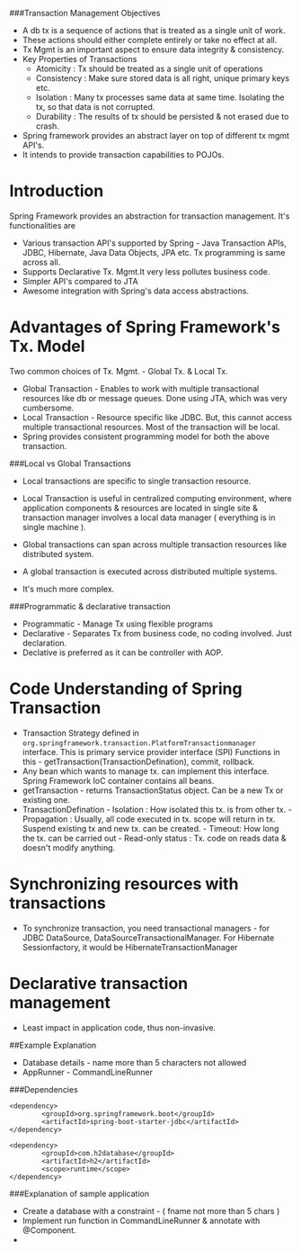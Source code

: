 ###Transaction Management Objectives
* A db tx is a sequence of actions that is treated as a single unit of work.
* These actions should either complete entirely or take no effect at all.
* Tx Mgmt is an important aspect to ensure data integrity & consistency. 
* Key Properties of Transactions
  - Atomicity   : Tx should be treated as a single unit of operations 
  - Consistency : Make sure stored data is all right, unique primary keys etc.
  - Isolation   : Many tx processes same data at same time. Isolating the tx, so that data is not corrupted.
  - Durability  : The results of tx should be persisted & not erased due to crash.
* Spring framework provides an abstract layer on top of different tx mgmt API's.
* It intends to provide transaction capabilities to POJOs. 
 

# Introduction
Spring Framework provides an abstraction for transaction management. It's functionalities are
 * Various transaction API's supported by Spring - Java Transaction APIs, JDBC, Hibernate, Java Data Objects, JPA etc. Tx  programming is same across all.
 * Supports Declarative Tx. Mgmt.It very less pollutes business code.   
 * Simpler API's compared to JTA
 * Awesome integration with Spring's data access abstractions.

#  Advantages of Spring Framework's Tx. Model
Two common choices of Tx. Mgmt. - Global Tx. & Local Tx.
 *  Global Transaction - Enables to work with multiple transactional resources like db or message queues. Done using JTA, which was very cumbersome.
 *  Local Transaction - Resource specific like JDBC. But, this cannot access multiple transactional resources. Most of the transaction will be local.
 *  Spring provides consistent programming model for both the above transaction.

###Local vs Global Transactions
* Local transactions are specific to single transaction resource.
* Local Transaction is useful in centralized computing environment, where application components & resources are located in single site & transaction manager involves a local data manager ( everything is in single machine ).

* Global transactions can span across multiple transaction resources like distributed system.
* A global transaction is executed across distributed multiple systems.
* It's much more complex.

###Programmatic & declarative transaction
* Programmatic - Manage Tx using flexible programs
* Declarative - Separates Tx from business code, no coding involved. Just declaration.
* Declative is preferred as it can be controller with AOP.  

# Code Understanding of Spring Transaction  
 *  Transaction Strategy defined in `org.springframework.transaction.PlatformTransactionmanager` interface. This is primary service provider interface (SPI)
    Functions in this - getTransaction(TransactionDefination), commit, rollback. 
 *  Any bean which wants to manage tx. can implement this interface. Spring Framework IoC container contains all beans.
 *  getTransaction - returns TransactionStatus object. Can be a new Tx or existing one. 
 *  TransactionDefination 
           - Isolation : How isolated this tx. is from other tx.
           - Propagation : Usually, all code executed in tx. scope will return in tx. Suspend existing tx and new tx. can be created.
           - Timeout: How long the tx. can be carried out
           - Read-only status : Tx. code on reads data & doesn't modify anything.  

# Synchronizing resources with transactions
 * To synchronize transaction, you need transactional managers - for JDBC DataSource, DataSourceTransactionalManager. For Hibernate Sessionfactory, it would be HibernateTransactionManager  


# Declarative transaction management
 * Least impact in application code, thus non-invasive.  
 
##Example Explanation
* Database details - name more than 5 characters not allowed
* AppRunner - CommandLineRunner    

###Dependencies

    <dependency>
            <groupId>org.springframework.boot</groupId>
            <artifactId>spring-boot-starter-jdbc</artifactId>
    </dependency>

    <dependency>
            <groupId>com.h2database</groupId>
            <artifactId>h2</artifactId>
            <scope>runtime</scope>
    </dependency>

###Explanation of sample application
* Create a database with a constraint - ( fname not more than 5 chars )
* Implement run function in CommandLineRunner & annotate with @Component.
* 

